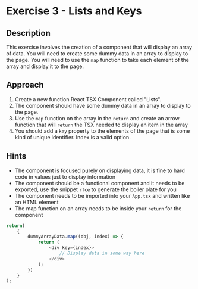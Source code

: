 # Exercise 3 - Lists and Keys

## Description

This exercise involves the creation of a component that will display an array of data. You will need to create some dummy data in an array to display to the page. You will need to use the `map` function to take each element of the array and display it to the page.

## Approach

1. Create a new function React TSX Component called "Lists".
2. The component should have some dummy data in an array to display to the page.
3. Use the `map` function on the array in the `return` and create an arrow function that will `return` the TSX needed to display an item in the array
4. You should add a `key` property to the elements of the page that is some kind of unique identifier. Index is a valid option.

## Hints

- The component is focused purely on displaying data, it is fine to hard code in values just to display information
- The component should be a functional component and it needs to be exported, use the snippet `rfce` to generate the boiler plate for you
- The component needs to be imported into your `App.tsx` and written like an HTML element
- The map function on an array needs to be inside your `return` for the component

```typescript
return(
    {
        dummyArrayData.map((obj, index) => {
            return (
                <div key={index}>
                    // Display data in some way here
                </div>
            );
        })
    }
);
```
